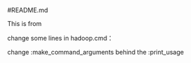 #README.md

This is from []()

change some lines in hadoop.cmd：

change :make_command_arguments behind the :print_usage



